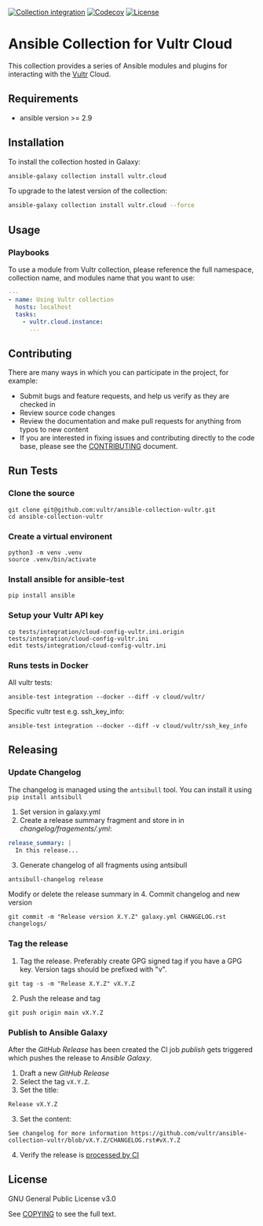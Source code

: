 [![Collection integration](https://github.com/vultr/ansible-collection-vultr/actions/workflows/integration.yml/badge.svg?branch=main)](https://github.com/vultr/ansible-collection-vultr/actions/workflows/integration.yml)
 [![Codecov](https://img.shields.io/codecov/c/github/vultr/ansible-collection-vultr)](https://codecov.io/gh/vultr/ansible-collection-vultr)
[![License](https://img.shields.io/badge/license-GPL%20v3.0-brightgreen.svg)](LICENSE)

# Ansible Collection for Vultr Cloud

This collection provides a series of Ansible modules and plugins for interacting with the [Vultr](https://www.vultr.com) Cloud.

## Requirements

- ansible version >= 2.9

## Installation

To install the collection hosted in Galaxy:

```bash
ansible-galaxy collection install vultr.cloud
```

To upgrade to the latest version of the collection:

```bash
ansible-galaxy collection install vultr.cloud --force
```

## Usage

### Playbooks

To use a module from Vultr collection, please reference the full namespace, collection name, and modules name that you want to use:

```yaml
---
- name: Using Vultr collection
  hosts: localhost
  tasks:
    - vultr.cloud.instance:
      ...
```

## Contributing

There are many ways in which you can participate in the project, for example:

- Submit bugs and feature requests, and help us verify as they are checked in
- Review source code changes
- Review the documentation and make pull requests for anything from typos to new content
- If you are interested in fixing issues and contributing directly to the code base, please see the [CONTRIBUTING](CONTRIBUTING.md) document.

## Run Tests

### Clone the source

```
git clone git@github.com:vultr/ansible-collection-vultr.git
cd ansible-collection-vultr
```

### Create a virtual environent

```
python3 -m venv .venv
source .venv/bin/activate
```

### Install ansible for ansible-test
```
pip install ansible
```

### Setup your Vultr API key

```
cp tests/integration/cloud-config-vultr.ini.origin tests/integration/cloud-config-vultr.ini
edit tests/integration/cloud-config-vultr.ini
```

### Runs tests in Docker

All vultr tests:

```
ansible-test integration --docker --diff -v cloud/vultr/
```

Specific vultr test e.g. ssh_key_info:

```
ansible-test integration --docker --diff -v cloud/vultr/ssh_key_info
```

## Releasing

### Update Changelog

The changelog is managed using the `antsibull` tool. You can install
it using `pip install antsibull`

1. Set version in galaxy.yml
2. Create a release summary fragment and store in in _changelog/fragements/<version>.yml_:
```yaml
release_summary: |
  In this release...
```
3. Generate changelog of all fragments using antsibull
```
antsibull-changelog release
```
Modify or delete the release summary in
4. Commit changelog and new version
```
git commit -m "Release version X.Y.Z" galaxy.yml CHANGELOG.rst changelogs/
```

### Tag the release

1. Tag the release. Preferably create GPG signed tag if you have a GPG
key. Version tags should be prefixed with "v".
```
git tag -s -m "Release X.Y.Z" vX.Y.Z
```
2. Push the release and tag
```
git push origin main vX.Y.Z
```

### Publish to Ansible Galaxy

After the _GitHub Release_ has been created the CI job _publish_ gets triggered which pushes the release to _Ansible Galaxy_.

1. Draft a new _GitHub Release_
2. Select the tag `vX.Y.Z`.
3. Set the title:
```
Release vX.Y.Z
```
3. Set the content:
```
See changelog for more information https://github.com/vultr/ansible-collection-vultr/blob/vX.Y.Z/CHANGELOG.rst#vX.Y.Z
```
4. Verify the release is [processed by CI](https://github.com/vultr/ansible-collection-vultr/actions/workflows/publish.yml)


## License

GNU General Public License v3.0

See [COPYING](COPYING) to see the full text.
